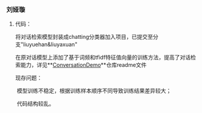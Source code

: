### 刘娅璇

1. 代码：
   
   将对话检索模型封装成chatting分类器加入项目，已提交至分支"liuyuehan&liuyaxuan"
   
   在原对话模型上添加了基于词频和tfidf特征值向量的训练方法，提高了对话检索能力，详见**[ConversationDemo](https://github.com/Masquerade51256/ConversationDemo.git)**仓库readme文件
   
   现存问题： 
   
   ​	模型训练不稳定，根据训练样本顺序不同导致训练结果差异较大；
   
   ​	代码结构较乱。

